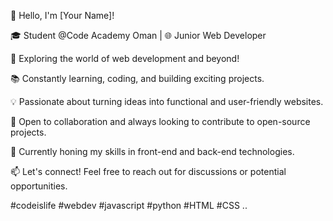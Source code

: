 👋 Hello, I'm [Your Name]!

🎓 Student @Code Academy Oman | 🌐 Junior Web Developer

🔭 Exploring the world of web development and beyond! 

📚 Constantly learning, coding, and building exciting projects.

💡 Passionate about turning ideas into functional and user-friendly websites.

🚀 Open to collaboration and always looking to contribute to open-source projects.

🌱 Currently honing my skills in front-end and back-end technologies.

📫 Let's connect! Feel free to reach out for discussions or potential opportunities.

#codeislife #webdev #javascript #python #HTML #CSS
..

<!---
AmmarPcInfosI/AmmarPcInfosI is a ✨ special ✨ repository because its `README.md` (this file) appears on your GitHub profile.
You can click the Preview link to take a look at your changes.
--->
